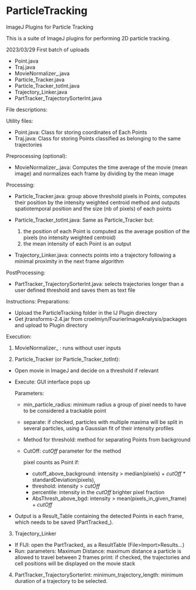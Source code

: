 # ParticleTracking
ImageJ Plugins for Particle Tracking

This is a suite of ImageJ plugins for performing 2D particle tracking.

2023/03/29 First batch of uploads
- Point.java
- Traj.java
- MovieNormalizer_.java
- Particle_Tracker.java
- Particle_Tracker_totInt.java
- Trajectory_Linker.java
- PartTracker_TrajectorySorterInt.java

File descriptions:

Utility files: 
- Point.java: Class for storing coordinates of Each Points
- Traj.java: Class for storing Points classified as belonging to the same trajectories 

Preprocessing (optional):
- MovieNormalizer_.java: Computes the time average of the movie (mean image) and normalizes each frame by dividing by the mean image

Processing: 
- Particle_Tracker.java: group above threshold pixels in Points, computes their position by the intensity weighted centroid method and outputs spatiotemporal position and the size (nb of pixels) of each points

- Particle_Tracker_totInt.java: Same as Particle_Tracker but: 
    1. the position of each Point is computed as the average position of the pixels (no intensity weighted centroid)  
    2. the mean intensity of each Point is an output
                              
- Trajectory_Linker.java: connects points into a trajectory following a minimal proximity in the next frame algorithm 

PostProcessing:
- PartTracker_TrajectorySorterInt.java: selects trajectories longer than a user defined threshold and saves them as text file

Instructions:
Preparations:
- Upload the ParticleTracking folder in the IJ Plugin directory
- Get jtransforms-2.4.jar from croelmiyn/FourierImageAnalysis/packages and upload to Plugin directory

Execution:
1. MovieNormalizer_ : runs without user inputs

2. Particle_Tracker (or Particle_Tracker_totInt):
- Open movie in ImageJ and decide on a threshold if relevant
- Execute: GUI interface pops up

    Parameters:
    - min_particle_radius: minimum radius a group of pixel needs to have to be considered a trackable point 
    - separate: if checked, particles with multiple maxima will be split in several particles, using a Gaussian fit of their intensity profiles
    - Method for threshold: method for separating Points from background
    - CutOff: _cutOff_ parameter for the method

        pixel counts as Point if:
        -  cutoff_above_background: intensity > median(pixels) + _cutOff_ * standardDeviation(pixels), 
        -  threshold: intensity > _cutOff_
        -  percentile: intensity in the _cutOff_ brighter pixel fraction
        -  AbsThresh_above_bgd: intensity > mean(pixels_in_given_frame) + _cutOff_
 
- Output is a Result_Table containing the detected Points in each frame, which needs to be saved (PartTracked_).

3. Trajectory_Linker
- If FIJI: open the PartTracked_ as a ResultTable (File>Import>Results...)
- Run: parameters:
      Maximum Distance: maximum distance a particle is allowed to travel between 2 frames
      print: if checked, the trajectories and cell positions will be displayed on the movie stack

4. PartTracker_TrajectorySorterInt: minimum_trajectory_length: minimum duration of a trajectory to be selected. 

